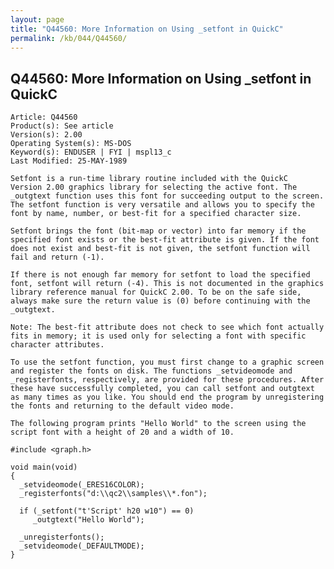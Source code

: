 ```yaml
---
layout: page
title: "Q44560: More Information on Using _setfont in QuickC"
permalink: /kb/044/Q44560/
---
```


## Q44560: More Information on Using _setfont in QuickC

	Article: Q44560
	Product(s): See article
	Version(s): 2.00
	Operating System(s): MS-DOS
	Keyword(s): ENDUSER | FYI | mspl13_c
	Last Modified: 25-MAY-1989
	
	Setfont is a run-time library routine included with the QuickC
	Version 2.00 graphics library for selecting the active font. The
	_outgtext function uses this font for succeeding output to the screen.
	The setfont function is very versatile and allows you to specify the
	font by name, number, or best-fit for a specified character size.
	
	Setfont brings the font (bit-map or vector) into far memory if the
	specified font exists or the best-fit attribute is given. If the font
	does not exist and best-fit is not given, the setfont function will
	fail and return (-1).
	
	If there is not enough far memory for setfont to load the specified
	font, setfont will return (-4). This is not documented in the graphics
	library reference manual for QuickC 2.00. To be on the safe side,
	always make sure the return value is (0) before continuing with the
	_outgtext.
	
	Note: The best-fit attribute does not check to see which font actually
	fits in memory; it is used only for selecting a font with specific
	character attributes.
	
	To use the setfont function, you must first change to a graphic screen
	and register the fonts on disk. The functions _setvideomode and
	_registerfonts, respectively, are provided for these procedures. After
	these have successfully completed, you can call setfont and outgtext
	as many times as you like. You should end the program by unregistering
	the fonts and returning to the default video mode.
	
	The following program prints "Hello World" to the screen using the
	script font with a height of 20 and a width of 10.
	
	#include <graph.h>
	
	void main(void)
	{
	  _setvideomode(_ERES16COLOR);
	  _registerfonts("d:\\qc2\\samples\\*.fon");
	
	  if (_setfont("t'Script' h20 w10") == 0)
	     _outgtext("Hello World");
	
	  _unregisterfonts();
	  _setvideomode(_DEFAULTMODE);
	}
